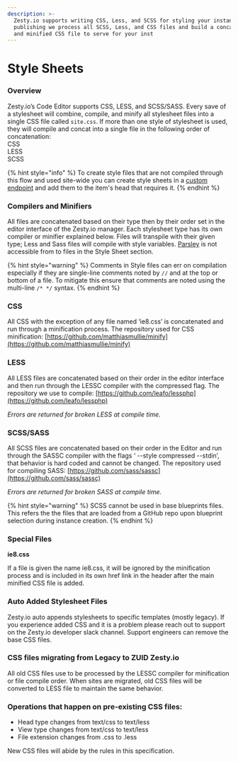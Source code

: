 ```yaml
---
description: >-
  Zesty.io supports writing CSS, Less, and SCSS for styling your instances. Upon
  publishing we process all SCSS, Less, and CSS files and build a concatenated
  and minified CSS file to serve for your inst
---
```


# Style Sheets

### Overview

Zesty.io’s Code Editor supports CSS, LESS, and SCSS/SASS. Every save of a stylesheet will combine, compile, and minify all stylesheet files into a single CSS file called `site.css`. If more than one style of stylesheet is used, they will compile and concat into a single file in the following order of concatenation:\
CSS\
LESS\
SCSS

{% hint style="info" %}
To create style files that are not compiled through this flow and used site-wide you can create style sheets in a [custom endpoint](https://zesty.org/services/manager-ui/editor/custom-file-types-endpoints) and add them to the item's head that requires it.
{% endhint %}

### Compilers and Minifiers

All files are concatenated based on their type then by their order set in the editor interface of the Zesty.io manager. Each stylesheet type has its own compiler or minifier explained below. Files will transpile with their given type; Less and Sass files will compile with style variables. [Parsley](https://zesty.org/services/web-engine/introduction-to-parsley) is not accessible from to files in the Style Sheet section. &#x20;

{% hint style="warning" %}
Comments in Style files can err on compilation especially if they are single-line comments noted by `//` and at the top or bottom of a file. To mitigate this ensure that comments are noted using the multi-line `/* */` syntax.&#x20;
{% endhint %}

### CSS

All CSS with the exception of any file named ‘ie8.css’ is concatenated and run through a minification process. The repository used for CSS minification: [https://github.com/matthiasmullie/minify](https://github.com/matthiasmullie/minify)

### LESS

All LESS files are concatenated based on their order in the editor interface and then run through the LESSC compiler with the compressed flag. The repository we use to compile: [https://github.com/leafo/lessphp](https://github.com/leafo/lessphp)

_Errors are returned for broken LESS at compile time._

### SCSS/SASS

All SCSS files are concatenated based on their order in the Editor and run through the SASSC compiler with the flags ‘ --style compressed --stdin’, that behavior is hard coded and cannot be changed. The repository used for compiling SASS: [https://github.com/sass/sassc](https://github.com/sass/sassc)

_Errors are returned for broken SASS at compile time._

{% hint style="warning" %}
SCSS cannot be used in base blueprints files. This refers the the files that are loaded from a GitHub repo upon blueprint selection during instance creation.
{% endhint %}

### Special Files

**ie8.css**

If a file is given the name ie8.css, it will be ignored by the minification process and is included in its own href link in the header after the main minified CSS file is added.

### Auto Added Stylesheet Files

Zesty.io auto appends stylesheets to specific templates (mostly legacy). If you experience added CSS and it is a problem please reach out to support on the Zesty.io developer slack channel. Support engineers can remove the base CSS files.

### CSS files migrating from Legacy to ZUID Zesty.io

All old CSS files use to be processed by the LESSC compiler for minification or file compile order. When sites are migrated, old CSS files will be converted to LESS file to maintain the same behavior.

### **Operations that happen on pre-existing CSS files:**

* Head type changes from text/css to text/less &#x20;
* View type changes from text/css to text/less &#x20;
* File extension changes from .css to .less

New CSS files will abide by the rules in this specification.
